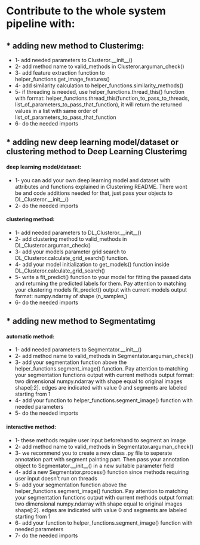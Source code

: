 # Contribute to the whole system pipeline with:

## * adding new method to Clusterimg:

* 1- add needed parameters to Clusteror.\_\_init\_\_()
* 2- add method name to valid_methods in Clusteror.arguman_check()
* 3- add feature extraction function to helper_functions.get_image_features()
* 4- add similarity calculation to helper_functions.similarity_methods()
* 5- if threading is needed, use helper_functions.thread_this() function with format: helper_functions.thread_this(function_to_pass_to_threads, list_of_parameters_to_pass_that_function), it will return the returned values in a list with same order of list_of_parameters_to_pass_that_function
* 6- do the needed imports

## * adding new deep learning model/dataset or clustering method to Deep Learning Clusterimg

#### deep learning model/dataset:
* 1- you can add your own deep learning model and dataset with attributes and functions explained in Clusterimg README. There wont be and code additions needed for that, just pass your objects to DL_Clusteror.\_\_init\_\_()
* 2- do the needed imports

#### clustering method:
* 1- add needed parameters to DL_Clusteror.\_\_init\_\_()
* 2- add clustering method to valid_methods in DL_Clusteror.arguman_check()
* 3- add your models parameter grid search to DL_Clusteror.calculate_grid_search() function.
* 4- add your model initialization to get_models() function inside DL_Clusteror.calculate_grid_search()
* 5- write a fit_predict() function to your model for fitting the passed data and returning the predicted labels for them. Pay attention to matching your clustering models fit_predict() output with current models output format: numpy.ndarray of shape (n_samples,)
* 6- do the needed imports

## * adding new method to Segmentatimg

#### automatic method:
* 1- add needed parameters to Segmentator.\_\_init\_\_()
* 2- add method name to valid_methods in Segmentator.arguman_check()
* 3- add your segmentation function above the helper_functions.segment_image() function. Pay attention to matching your segmentation functions output with current methods output format: two dimensional numpy.ndarray with shape equal to original images shape[:2]. edges are indicated with value 0 and segments are labeled starting from 1
* 4- add your function to helper_functions.segment_image() function with needed parameters
* 5- do the needed imports

#### interactive method:
* 1- these methods require user input beforehand to segment an image
* 2- add method name to valid_methods in Segmentator.arguman_check()
* 3- we recommend you to create a new class .py file to seperate annotation part with segment painting part. Then pass your annotation object to Segmentator.\_\_init\_\_() in a new suitable parameter field
* 4- add a new Segmentator.process() function since methods requiring user input doesn't run on threads
* 5- add your segmentation function above the helper_functions.segment_image() function. Pay attention to matching your segmentation functions output with current methods output format: two dimensional numpy.ndarray with shape equal to original images shape[:2]. edges are indicated with value 0 and segments are labeled starting from 1
* 6- add your function to helper_functions.segment_image() function with needed parameters
* 7- do the needed imports

<br/><br/>
<br/><br/>